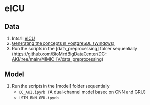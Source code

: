 eICU
=====
## Data
1. Intsall [eICU](https://eicu-crd.mit.edu/gettingstarted/access/)  
2. [Generating the concepts in PostgreSQL (Windows)](https://kgithub.com/MIT-LCP/eicu-code)
3. Run the scripts in the [data_preprocessing] folder sequentially (https://github.com/BioMedBigDataCenter/DC-AKI/tree/main/MIMIC_IV/data_preprocessing) 

## Model
1. Run the scripts in the [model] folder sequentially
    * `DC_AKI.ipynb`（A dual-channel model based on CNN and GRU）
    * `LSTM_RNN_GRU.ipynb`
